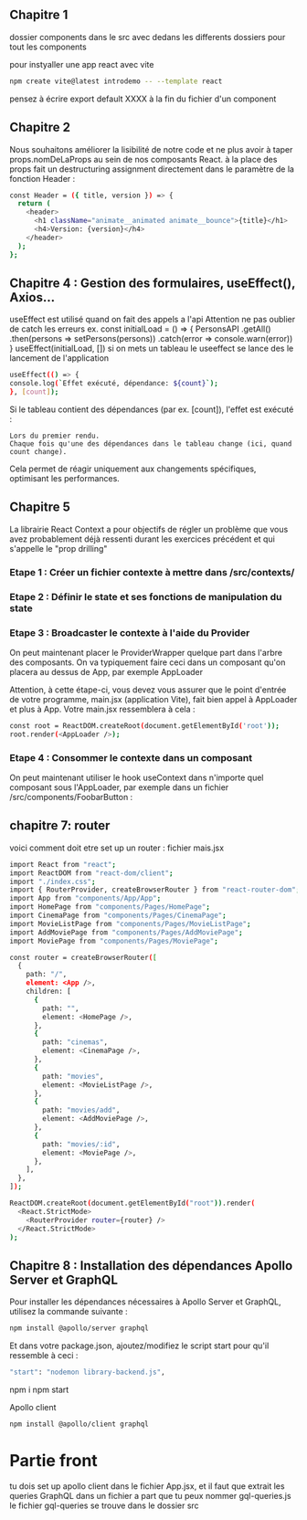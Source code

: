 ## Chapitre 1

dossier components dans le src avec dedans les differents dossiers pour tout les components

pour instyaller une app react avec vite
```bash
npm create vite@latest introdemo -- --template react
```
pensez à écrire export default XXXX à la fin du fichier d'un component

## Chapitre 2
Nous souhaitons améliorer la lisibilité de notre code et ne plus avoir à taper props.nomDeLaProps au sein de nos composants React.
à la place des props fait un destructuring assignment directement dans le paramètre de la fonction Header : 
```bash
const Header = ({ title, version }) => {
  return (
    <header>
      <h1 className="animate__animated animate__bounce">{title}</h1>
      <h4>Version: {version}</h4>
    </header>
  );
};
```
## Chapitre 4 : Gestion des formulaires, useEffect(), Axios...

useEffect est utilisé quand on fait des appels a l'api
Attention ne pas oublier de catch les erreurs
ex.   const initialLoad = () => {
    PersonsAPI
      .getAll()
      .then(persons => setPersons(persons))
      .catch(error => console.warn(error))
  }
  useEffect(initialLoad, [])
  si on mets un tableau le useeffect se lance des le lancement de l'application

  ```bash
useEffect(() => {
  console.log(`Effet exécuté, dépendance: ${count}`);
}, [count]);
```
Si le tableau contient des dépendances (par ex. [count]), l'effet est exécuté :

    Lors du premier rendu.
    Chaque fois qu'une des dépendances dans le tableau change (ici, quand count change).

Cela permet de réagir uniquement aux changements spécifiques, optimisant les performances.

## Chapitre 5
La librairie React Context a pour objectifs de régler un problème que vous avez probablement déjà ressenti durant les exercices précédent et qui s'appelle le "prop drilling"

### Etape 1 : Créer un fichier contexte à mettre dans /src/contexts/
### Etape 2 : Définir le state et ses fonctions de manipulation du state
### Etape 3 : Broadcaster le contexte à l'aide du Provider
On peut maintenant placer le ProviderWrapper quelque part dans l'arbre des composants. On va typiquement faire ceci dans un composant qu'on placera au dessus de App, par exemple AppLoader

Attention, à cette étape-ci, vous devez vous assurer que le point d'entrée de votre programme, main.jsx (application Vite), fait bien appel à AppLoader et plus à App. Votre main.jsx ressemblera à cela :
```bash
const root = ReactDOM.createRoot(document.getElementById('root'));
root.render(<AppLoader />);
```

### Etape 4 : Consommer le contexte dans un composant
On peut maintenant utiliser le hook useContext dans n'importe quel composant sous l'AppLoader, par exemple dans un fichier /src/components/FoobarButton : 

## chapitre 7: router
voici comment doit etre set up un router : 
fichier mais.jsx
```bash
import React from "react";
import ReactDOM from "react-dom/client";
import "./index.css";
import { RouterProvider, createBrowserRouter } from "react-router-dom";
import App from "components/App/App";
import HomePage from "components/Pages/HomePage";
import CinemaPage from "components/Pages/CinemaPage";
import MovieListPage from "components/Pages/MovieListPage";
import AddMoviePage from "components/Pages/AddMoviePage";
import MoviePage from "components/Pages/MoviePage";

const router = createBrowserRouter([
  {
    path: "/",
    element: <App />,
    children: [
      {
        path: "",
        element: <HomePage />,
      },
      {
        path: "cinemas",
        element: <CinemaPage />,
      },
      {
        path: "movies",
        element: <MovieListPage />,
      },
      {
        path: "movies/add",
        element: <AddMoviePage />,
      },
      {
        path: "movies/:id",
        element: <MoviePage />,
      },
    ],
  },
]);

ReactDOM.createRoot(document.getElementById("root")).render(
  <React.StrictMode>
    <RouterProvider router={router} />
  </React.StrictMode>
);
```

## Chapitre 8 : Installation des dépendances Apollo Server et GraphQL

Pour installer les dépendances nécessaires à Apollo Server et GraphQL, utilisez la commande suivante :

```bash
npm install @apollo/server graphql
```

Et dans votre package.json, ajoutez/modifiez le script start pour qu'il ressemble à ceci : 
```bash
"start": "nodemon library-backend.js",
```
npm i
npm start

Apollo client 
```bash
npm install @apollo/client graphql
```

# Partie front
tu dois set up apollo client dans le fichier App.jsx, et il faut que extrait les queries GraphQL dans un fichier a part que tu peux nommer gql-queries.js
le fichier gql-queries se trouve dans le dossier src
